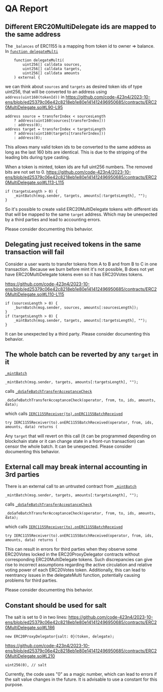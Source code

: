 # QA Report

## Different ERC20MultiDelegate ids are mapped to the same address
The `_balances` of ERC1155 is a mapping from token id to owner => balance.
In [`function delegateMulti`](https://github.com/code-423n4/2023-10-ens/blob/ed25379c06e42c8218eb1e80e141412496950685/contracts/ERC20MultiDelegate.sol#L57-L61)
```solidity
    function delegateMulti(
        uint256[] calldata sources,
        uint256[] calldata targets,
        uint256[] calldata amounts
    ) external {
```
we can think about `sources` and `targets` as desired token ids of type uint256, that will be converted to an address using `address(uint160(tokenId))` in
https://github.com/code-423n4/2023-10-ens/blob/ed25379c06e42c8218eb1e80e141412496950685/contracts/ERC20MultiDelegate.sol#L90-L95
```solidity
address source = transferIndex < sourcesLength
	? address(uint160(sources[transferIndex]))
	: address(0);
address target = transferIndex < targetsLength
	? address(uint160(targets[transferIndex]))
	: address(0);
```
This allows many valid token ids to be converted to the same address as long as the last 160 bits are  identical. This is due to the stripping of the leading bits during type casting.

When a token is minted, token ids are full uint256 numbers. The removed bits are not set to 0.
https://github.com/code-423n4/2023-10-ens/blob/ed25379c06e42c8218eb1e80e141412496950685/contracts/ERC20MultiDelegate.sol#L113-L115
```solidity
if (targetsLength > 0) {
	_mintBatch(msg.sender, targets, amounts[:targetsLength], "");
}
```

So it's possible to create valid ERC20MultiDelegate tokens with different ids that will be mapped to the same `target` address. Which may be unexpected by a third parties and lead to accounting errors.

Please consider documenting this behavior.

## Delegating just received tokens in the same transaction will fail
Consider a user wants to transfer tokens from A to B and from B to C in one transaction. 
Because we burn before mint it's not possible, B does not yet have ERC20MultiDelegate tokens even so it has ERC20Votes tokens.

https://github.com/code-423n4/2023-10-ens/blob/ed25379c06e42c8218eb1e80e141412496950685/contracts/ERC20MultiDelegate.sol#L110-L115
```solidity
if (sourcesLength > 0) {
	_burnBatch(msg.sender, sources, amounts[:sourcesLength]);
}
if (targetsLength > 0) {
	_mintBatch(msg.sender, targets, amounts[:targetsLength], "");
}
```

It can be unexpected by a third party. Please consider documenting this behavior.

## The whole batch can be reverted by any `target` in it

[`_mintBatch`](https://github.com/code-423n4/2023-10-ens/blob/ed25379c06e42c8218eb1e80e141412496950685/contracts/ERC20MultiDelegate.sol#L114) 
```solidity
_mintBatch(msg.sender, targets, amounts[:targetsLength], "");
```
calls [`_doSafeBatchTransferAcceptanceCheck`](https://github.com/OpenZeppelin/openzeppelin-contracts/blob/release-v4.7/contracts/token/ERC1155/ERC1155.sol#L229) 
```solidity
_doSafeBatchTransferAcceptanceCheck(operator, from, to, ids, amounts, data);
```
which calls [`IERC1155Receiver(to).onERC1155BatchReceived`](https://github.com/OpenZeppelin/openzeppelin-contracts/blob/release-v4.7/contracts/token/ERC1155/ERC1155.sol#L497)
```solidity
try IERC1155Receiver(to).onERC1155BatchReceived(operator, from, ids, amounts, data) returns (
```
Any `target` that will revert on this call (it can be programmed depending on blockchain state or it can change state in a front-run transaction) can censor the whole batch. It can be unexpected. 
Please consider documenting this behavior.

## External call may break internal accounting in 3rd parties
There is an external call to an untrusted contract from [`_mintBatch`](https://github.com/code-423n4/2023-10-ens/blob/ed25379c06e42c8218eb1e80e141412496950685/contracts/ERC20MultiDelegate.sol#L114) 
```solidity
_mintBatch(msg.sender, targets, amounts[:targetsLength], "");
```
calls [`_doSafeBatchTransferAcceptanceCheck`](https://github.com/OpenZeppelin/openzeppelin-contracts/blob/release-v4.7/contracts/token/ERC1155/ERC1155.sol#L229) 
```solidity
_doSafeBatchTransferAcceptanceCheck(operator, from, to, ids, amounts, data);
```
which calls [`IERC1155Receiver(to).onERC1155BatchReceived`](https://github.com/OpenZeppelin/openzeppelin-contracts/blob/release-v4.7/contracts/token/ERC1155/ERC1155.sol#L497)
```solidity
try IERC1155Receiver(to).onERC1155BatchReceived(operator, from, ids, amounts, data) returns (
```

This can result in errors for third parties when they observe some ERC20Votes locked in the ERC20ProxyDelegator contracts without corresponding ERC20MultiDelegate tokens. Such discrepancies can give rise to incorrect assumptions regarding the active circulation and relative voting power of each ERC20Votes token. Additionally, this can lead to reentrancy issues in the delegateMulti function, potentially causing problems for third parties.

Please consider documenting this behavior.

## Constant should be used for salt
The salt is set to 0 in two lines:
https://github.com/code-423n4/2023-10-ens/blob/ed25379c06e42c8218eb1e80e141412496950685/contracts/ERC20MultiDelegate.sol#L186
```solidity
new ERC20ProxyDelegator{salt: 0}(token, delegate);
```
https://github.com/code-423n4/2023-10-ens/blob/ed25379c06e42c8218eb1e80e141412496950685/contracts/ERC20MultiDelegate.sol#L210
```solidity
uint256(0), // salt
```
Currently, the code uses "0" as a magic number, which can lead to errors if the salt value changes in the future. 
It is advisable to use a constant for this purpose.
